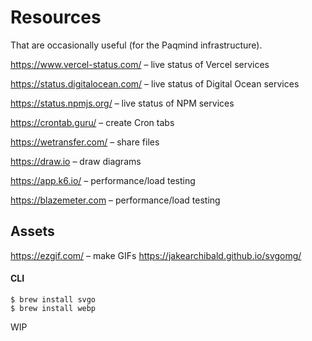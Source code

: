 # Resources

That are occasionally useful (for the Paqmind infrastructure).

https://www.vercel-status.com/ – live status of Vercel services 

https://status.digitalocean.com/ – live status of Digital Ocean services

https://status.npmjs.org/ – live status of NPM services

https://crontab.guru/ – create Cron tabs

https://wetransfer.com/ – share files 

https://draw.io – draw diagrams

https://app.k6.io/ – performance/load testing

https://blazemeter.com – performance/load testing

## Assets

https://ezgif.com/ – make GIFs
https://jakearchibald.github.io/svgomg/

#### CLI 

```
$ brew install svgo
$ brew install webp
```

WIP
